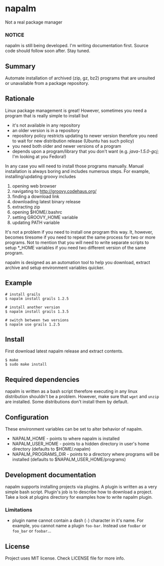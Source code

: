 # napalm
Not a real package manager

### NOTICE
napalm is still being developed. I'm writing documentation first. Source code
should follow soon after. Stay tuned.

## Summary
Automate installation of archived (zip, gz, bz2) programs that are unsuited or
unavailable from a package repository.

## Rationale
Linux package management is great! However, sometimes you need a program that is
really simple to install but

 * it's not available in any repository
 * an older version is in a repository
 * repository policy restricts updating to newer version therefore you need to
   wait for new distribution release (Ubuntu has such policy)
 * you need both older and newer versions of a program
 * depends upon a program/library that you don't want (e.g. *java-1.5.0-gcj*;
   I'm looking at you Fedora!)

In any case you will need to install those programs manually. Manual
installation is always boring and includes numerous steps. For example,
installing/updating groovy includes

 1. opening web browser
 2. navigating to http://groovy.codehaus.org/
 3. finding a download link
 4. downloading latest binary release
 5. extracting zip
 6. opening $HOME/.bashrc
 7. setting GROOVY_HOME variable
 8. updating PATH variable

It's not a problem if you need to install one program this way. It, however,
becomes tiresome if you need to repeat the same process for two or more
programs. Not to mention that you will need to write separate scripts to setup
*_HOME variables if you need two different version of the same program.

napalm is designed as an automation tool to help you download, extract archive
and setup environment variables quicker.

## Example

    # install grails
    $ napalm install grails 1.2.5

    # install another version
    $ napalm install grails 1.3.5

    # switch between two versions
    $ napalm use grails 1.2.5

## Install
First download latest napalm release and extract contents.

    $ make
    $ sudo make install

## Required dependencies
napalm is written as a bash script therefore executing in any linux distribution
shouldn't be a problem. However, make sure that `wget` and `unzip` are
installed. Some distributions don't install them by default.

## Configuration
These environment variables can be set to alter behavior of napalm.

 * NAPALM_HOME - points to where napalm is installed
 * NAPALM_USER_HOME - points to a hidden directory in user's home directory
   (defaults to $HOME/.napalm)
 * NAPALM_PROGRAMS_DIR - points to a directory where programs will be installed
   (defaults to $NAPALM_USER_HOME/programs)

## Development documentation
napalm supports installing projects via plugins. A plugin is written as a very
simple bash script. Plugin's job is to describe how to download a project. Take
a look at plugins directory for examples how to write napalm plugin.

### Limitations

 * plugin name cannot contain a dash (`-`) character in it's name. For example,
   you cannot name a plugin `foo-bar`. Instead use `fooBar` or `foo_bar` or
   `foobar`...

## License
Project uses MIT license. Check LICENSE file for more info.
